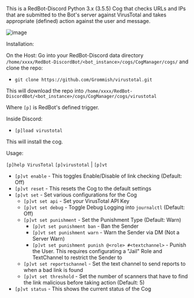 This is a RedBot-Discord Python 3.x (3.5.5) Cog that checks URLs and IPs that are submitted to the Bot's server against VirusTotal
and takes appropriate (defined) action against the user and message.

![image](https://github.com/Grommish/virustotal/assets/4427558/23aac5ec-d25e-4ed2-b21d-7d70de57121e)


Installation:

On the Host:
Go into your RedBot-Discord data directory `/home/xxxx/RedBot-DiscordBot/<bot_instance>/cogs/CogManager/cogs/` and clone the repo:
- `git clone https://github.com/Grommish/virustotal.git`

This will download the repo into `/home/xxxx/RedBot-DiscordBot/<bot_instance>/cogs/CogManager/cogs/virustotal`

Where `[p]` is RedBot's defined trigger.

Inside Discord:
- `[p]load virustotal`

This will install the cog.

Usage:

`[p]help VirusTotal`
`[p]virustotal` | `[p]vt`
- `[p]vt enable` - This toggles Enable/Disable of link checking (Default: Off)
- `[p]vt reset` - This resets the Cog to the default settings
- `[p]vt set` - Set various configurations for the Cog
  - `[p]vt set api` - Set your VirusTotal API Key
  - `[p]vt set debug` - Toggle Debug Logging into `journalctl` (Default: Off)
  - `[p]vt set punishment` - Set the Punishment Type (Default: Warn)
    - `[p]vt set punishment ban` - Ban the Sender
    - `[p]vt set punishment warn` - Warn the Sender via DM (Not a Server Warn)
    - `[p]vt set punishment punish @<role> #<textchannel>` - Punish the User.  This requires configurating a "Jail" Role and TextChannel to restrict the Sender to
  - `[p]vt set reportschannel` - Set the text channel to send reports to when a bad link is found
  - `[p]vt set threshold` - Set the number of scanners that have to find the link malicious before taking action (Default: 5)
- `[p]vt status` - This shows the current status of the Cog

